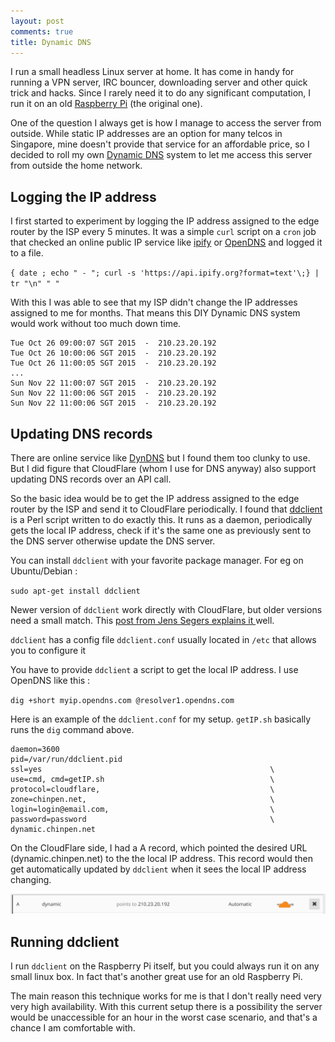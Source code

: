 ```yaml
---
layout: post
comments: true
title: Dynamic DNS
---
```


I run a small headless Linux server at home. It has come in handy for running a VPN server, IRC bouncer, downloading server and other quick trick and hacks. Since I rarely need it to do any significant computation, I run it on an old [Raspberry Pi](https://www.raspberrypi.org/) (the original one).

One of the question I always get is how I manage to access the server from outside. While static IP addresses are an option for many telcos in Singapore, mine doesn't provide that service for an affordable price, so I decided to roll my own [Dynamic DNS](https://en.wikipedia.org/wiki/Dynamic_DNS) system to let me access this server from outside the home network.

## Logging the IP address

I first started to experiment by logging the IP address assigned to the edge router by the ISP every 5 minutes. It was a simple `curl` script on a `cron` job that checked an online public IP service like [ipify](https://www.ipify.org/) or [OpenDNS](https://diagnostic.opendns.com/myip) and logged it to a file.

`{ date ; echo " - "; curl -s 'https://api.ipify.org?format=text'\;} | tr "\n" " "`

With this I was able to see that my ISP didn't change the IP addresses assigned to me for months. That means this DIY Dynamic DNS system would work without too much down time.

```
Tue Oct 26 09:00:07 SGT 2015  -  210.23.20.192
Tue Oct 26 10:00:06 SGT 2015  -  210.23.20.192
Tue Oct 26 11:00:05 SGT 2015  -  210.23.20.192
...
Sun Nov 22 11:00:07 SGT 2015  -  210.23.20.192
Sun Nov 22 11:00:06 SGT 2015  -  210.23.20.192
Sun Nov 22 11:00:06 SGT 2015  -  210.23.20.192
```

## Updating DNS records

There are online service like [DynDNS](https://dyn.com/dns/) but I found them too clunky to use. But I did figure that CloudFlare (whom I use for DNS anyway) also support updating DNS records over an API call.

So the basic idea would be to get the IP address assigned to the edge router by the ISP and send it to CloudFlare periodically. I found that [ddclient](https://sourceforge.net/p/ddclient/wiki/Home/) is a Perl script written to do exactly this. It runs as a daemon, periodically gets the local IP address, check if it's the same one as previously sent to the DNS server otherwise update the DNS server.

You can install `ddclient` with your favorite package manager. For eg on Ubuntu/Debian :

`sudo apt-get install ddclient`

Newer version of `ddclient` work directly with CloudFlare, but older versions need a small match. This [post from Jens Segers explains it ](https://jenssegers.com/84/dynamic-dns-for-cloudflare-with-ddclient) well.

`ddclient` has a config file `ddclient.conf` usually located in `/etc` that allows you to configure it

You have to provide `ddclient` a script to get the local IP address. I use OpenDNS like this :

`dig +short myip.opendns.com @resolver1.opendns.com`

Here is an example of the `ddclient.conf` for my setup. `getIP.sh` basically runs the `dig` command above.

```
daemon=3600
pid=/var/run/ddclient.pid
ssl=yes                                                   \
use=cmd, cmd=getIP.sh                                     \
protocol=cloudflare,                                      \
zone=chinpen.net,                                         \
login=login@email.com,                                    \
password=password                                         \
dynamic.chinpen.net
```

On the CloudFlare side, I had a A record, which pointed the desired URL (dynamic.chinpen.net) to the the local IP address. This record would then get automatically updated by `ddclient` when it sees the local IP address changing.

![](images/2016/10/dns.jpg)

## Running ddclient

I run `ddclient` on the Raspberry Pi itself, but you could always run it on any small linux box. In fact that's another great use for an old Raspberry Pi.

The main reason this technique works for me is that I don't really need very very high availability. With this current setup there is a possibility the server would be unaccessible for an hour in the worst case scenario, and that's a chance I am comfortable with.
